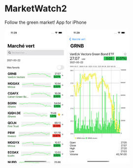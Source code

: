 # MarketWatch2

Follow the green market! App for iPhone

<img src = "/images/simulator1.png" width="200">
<img src = "/images/simulator2.png" width="200">
